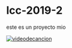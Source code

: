 # lcc-2019-2
este es un proyecto mio 


[![videodecancion](http://img.youtube.com/vi/FTQbiNvZqaY/0.jpg)](http://www.youtube.com/watch?v=FTQbiNvZqaY "")

